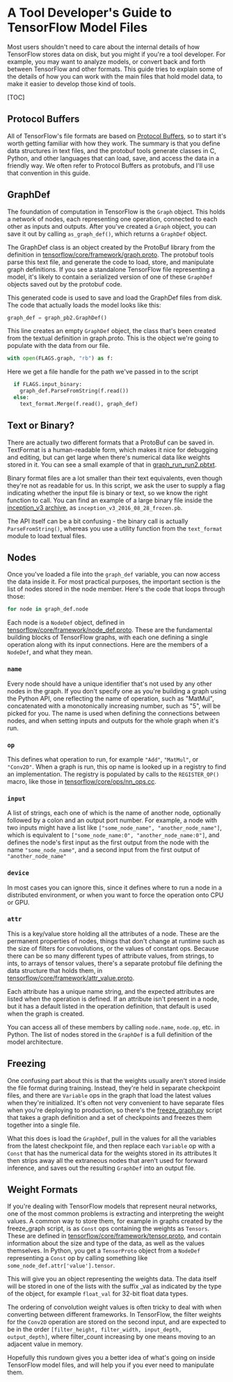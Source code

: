 # A Tool Developer's Guide to TensorFlow Model Files

Most users shouldn't need to care about the internal details of how TensorFlow
stores data on disk, but you might if you're a tool developer. For example, you
may want to analyze models, or convert back and forth between TensorFlow and
other formats. This guide tries to explain some of the details of how you can
work with the main files that hold model data, to make it easier to develop
those kind of tools.

[TOC]

## Protocol Buffers

All of TensorFlow's file formats are based on
[Protocol Buffers](https://developers.google.com/protocol-buffers/?hl=en), so to
start it's worth getting familiar with how they work. The summary is that you
define data structures in text files, and the protobuf tools generate classes in
C, Python, and other languages that can load, save, and access the data in a
friendly way. We often refer to Protocol Buffers as protobufs, and I'll use
that convention in this guide.

## GraphDef

The foundation of computation in TensorFlow is the `Graph` object. This holds a
network of nodes, each representing one operation, connected to each other as
inputs and outputs. After you've created a `Graph` object, you can save it out
by calling `as_graph_def()`, which returns a `GraphDef` object.

The GraphDef class is an object created by the ProtoBuf library from the
definition in
[tensorflow/core/framework/graph.proto](https://github.com/tensorflow/tensorflow/blob/master/tensorflow/core/framework/graph.proto). The protobuf tools parse
this text file, and generate the code to load, store, and manipulate graph
definitions. If you see a standalone TensorFlow file representing a model, it's
likely to contain a serialized version of one of these `GraphDef` objects
saved out by the protobuf code.

This generated code is used to save and load the GraphDef files from disk. The code that actually loads the model looks like this:

```python
graph_def = graph_pb2.GraphDef()
```

This line creates an empty `GraphDef` object, the class that's been created
from the textual definition in graph.proto. This is the object we're going to
populate with the data from our file.

```python
with open(FLAGS.graph, "rb") as f:
```

Here we get a file handle for the path we've passed in to the script

```python
  if FLAGS.input_binary:
    graph_def.ParseFromString(f.read())
  else:
    text_format.Merge(f.read(), graph_def)
```

## Text or Binary?

There are actually two different formats that a ProtoBuf can be saved in.
TextFormat is a human-readable form, which makes it nice for debugging and
editing, but can get large when there's numerical data like weights stored in
it. You can see a small example of that in
[graph_run_run2.pbtxt](https://github.com/tensorflow/tensorflow/blob/master/tensorflow/tensorboard/components/tf_tensorboard/test/data/graph_run_run2.pbtxt).

Binary format files are a lot smaller than their text equivalents, even though
they're not as readable for us. In this script, we ask the user to supply a
flag indicating whether the input file is binary or text, so we know the right
function to call. You can find an example of a large binary file inside the
[inception_v3 archive](https://storage.googleapis.com/download.tensorflow.org/models/inception_v3_2016_08_28_frozen.pb.tar.gz),
as `inception_v3_2016_08_28_frozen.pb`.

The API itself can be a bit confusing - the binary call is actually
`ParseFromString()`, whereas you use a utility function from the `text_format`
module to load textual files.

## Nodes

Once you've loaded a file into the `graph_def` variable, you can now access the
data inside it. For most practical purposes, the important section is the list
of nodes stored in the node member. Here's the code that loops through those:

```python
for node in graph_def.node
```

Each node is a `NodeDef` object, defined in
[tensorflow/core/framework/node_def.proto](https://github.com/tensorflow/tensorflow/blob/master/tensorflow/core/framework/node_def.proto). These
are the fundamental building blocks of TensorFlow graphs, with each one defining
a single operation along with its input connections. Here are the members of a
`NodeDef`, and what they mean.

### `name`

Every node should have a unique identifier that's not used by any other nodes
in the graph. If you don't specify one as you're building a graph using the
Python API, one reflecting the name of operation, such as "MatMul",
concatenated with a monotonically increasing number, such as "5", will be
picked for you. The name is used when defining the connections between nodes,
and when setting inputs and outputs for the whole graph when it's run.

### `op`

This defines what operation to run, for example `"Add"`, `"MatMul"`, or
`"Conv2D"`. When a graph is run, this op name is looked up in a registry to
find an implementation. The registry is populated by calls to the
`REGISTER_OP()` macro, like those in
[tensorflow/core/ops/nn_ops.cc](https://github.com/tensorflow/tensorflow/blob/master/tensorflow/core/ops/nn_ops.cc).

### `input`

A list of strings, each one of which is the name of another node, optionally
followed by a colon and an output port number. For example, a node with two
inputs might have a list like `["some_node_name", "another_node_name"]`, which
is equivalent to `["some_node_name:0", "another_node_name:0"]`, and defines the
node's first input as the first output from the node with the name
`"some_node_name"`, and a second input from the first output of
`"another_node_name"`

### `device`

In most cases you can ignore this, since it defines where to run a node in a
distributed environment, or when you want to force the operation onto CPU or
GPU.

### `attr`

This is a key/value store holding all the attributes of a node. These are the
permanent properties of nodes, things that don't change at runtime such as the
size of filters for convolutions, or the values of constant ops. Because there
can be so many different types of attribute values, from strings, to ints, to
arrays of tensor values, there's a separate protobuf file defining the data
structure that holds them, in
[tensorflow/core/framework/attr_value.proto](https://github.com/tensorflow/tensorflow/blob/master/tensorflow/core/framework/attr_value.proto).

Each attribute has a unique name string, and the expected attributes are listed
when the operation is defined. If an attribute isn't present in a node, but it
has a default listed in the operation definition, that default is used when the
graph is created.

You can access all of these members by calling `node.name`, `node.op`, etc. in
Python. The list of nodes stored in the `GraphDef` is a full definition of the
model architecture.

## Freezing

One confusing part about this is that the weights usually aren't stored inside
the file format during training. Instead, they're held in separate checkpoint
files, and there are `Variable` ops in the graph that load the latest values
when they're initialized. It's often not very convenient to have separate files
when you're deploying to production, so there's the
[freeze_graph.py](https://github.com/tensorflow/tensorflow/blob/master/tensorflow/python/tools/freeze_graph.py) script that takes a graph definition and a set
of checkpoints and freezes them together into a single file.

What this does is load the `GraphDef`, pull in the values for all the variables
from the latest checkpoint file, and then replace each `Variable` op with a
`Const` that has the numerical data for the weights stored in its attributes
It then strips away all the extraneous nodes that aren't used for forward
inference, and saves out the resulting `GraphDef` into an output file.

## Weight Formats

If you're dealing with TensorFlow models that represent neural networks, one of
the most common problems is extracting and interpreting the weight values. A
common way to store them, for example in graphs created by the freeze_graph
script, is as `Const` ops containing the weights as `Tensors`. These are
defined in
[tensorflow/core/framework/tensor.proto](https://github.com/tensorflow/tensorflow/blob/master/tensorflow/core/framework/tensor.proto), and contain information
about the size and type of the data, as well as the values themselves. In
Python, you get a `TensorProto` object from a `NodeDef` representing a `Const`
op by calling something like `some_node_def.attr['value'].tensor`.

This will give you an object representing the weights data. The data itself
will be stored in one of the lists with the suffix _val as indicated by the
type of the object, for example `float_val` for 32-bit float data types.

The ordering of convolution weight values is often tricky to deal with when
converting between different frameworks. In TensorFlow, the filter weights for
the `Conv2D` operation are stored on the second input, and are expected to be
in the order `[filter_height, filter_width, input_depth, output_depth]`, where
filter_count increasing by one means moving to an adjacent value in memory.

Hopefully this rundown gives you a better idea of what's going on inside
TensorFlow model files, and will help you if you ever need to manipulate them.
